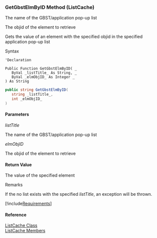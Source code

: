 ﻿### GetGbstElmByID Method (ListCache)

The name of the GBST/application pop-up list

The objid of the element to retrieve

Gets the value of an element with the specified objid in the specified application pop-up list

Syntax

```vbnet
'Declaration

Public Function GetGbstElmByID( _
   ByVal _listTitle_ As String, _
   ByVal _elmObjID_ As Integer _
) As String
```

```csharp
public string GetGbstElmByID( 
   string _listTitle_,
   int _elmObjID_
)
```

#### Parameters

_listTitle_

The name of the GBST/application pop-up list

_elmObjID_

The objid of the element to retrieve

#### Return Value

The value of the specified element

Remarks

If the no list exists with the specified _listTitle_, an exception will be thrown.

[!include[Requirements](../partials/requirements.md)]

#### Reference

[ListCache Class](fcSDK~FChoice.Foundation.Clarify.ListCache.md)  
[ListCache Members](fcSDK~FChoice.Foundation.Clarify.ListCache_members.md)